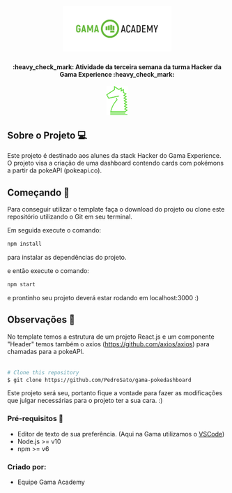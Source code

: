 <h1 align="center">
    <img alt="GamaAcademy" title="#GamaAcademy" src="./logo.png" width="250px" />
</h1>

<h4 align="center"> 
	:heavy_check_mark: Atividade da terceira semana da turma Hacker da Gama Experience :heavy_check_mark:
</h4>

<p align="center">
    <img alt="GamaHacker" title="#GamaHacker" src="./hacker.svg" width="50px" />
</p>

## Sobre o Projeto 💻

Este projeto é destinado aos alunes da stack Hacker do Gama Experience. O projeto visa a criação de uma dashboard contendo cards com pokémons a partir da pokeAPI (pokeapi.co).

## Começando 🏁

Para conseguir utilizar o template faça o download do projeto ou clone este repositório utilizando o Git em seu terminal.

Em seguida execute o comando:

```bash
npm install
```

para instalar as dependências do projeto.

e então execute o comando:

```bash
npm start
```

e prontinho seu projeto deverá estar rodando em localhost:3000 :)

## Observações 📌

No template temos a estrutura de um projeto React.js e um componente "Header" temos também o axios (https://github.com/axios/axios) para chamadas para a pokeAPI.

```bash

# Clone this repository
$ git clone https://github.com/PedroSato/gama-pokedashboard
```

Este projeto será seu, portanto fique a vontade para fazer as modificações que julgar necessárias para o projeto ter a sua cara. :)

### Pré-requisitos :large_orange_diamond:

- Editor de texto de sua preferência. (Aqui na Gama utilizamos o [VSCode](https://code.visualstudio.com))
- Node.js >= v10
- npm >= v6
### Criado por:

- Equipe Gama Academy
